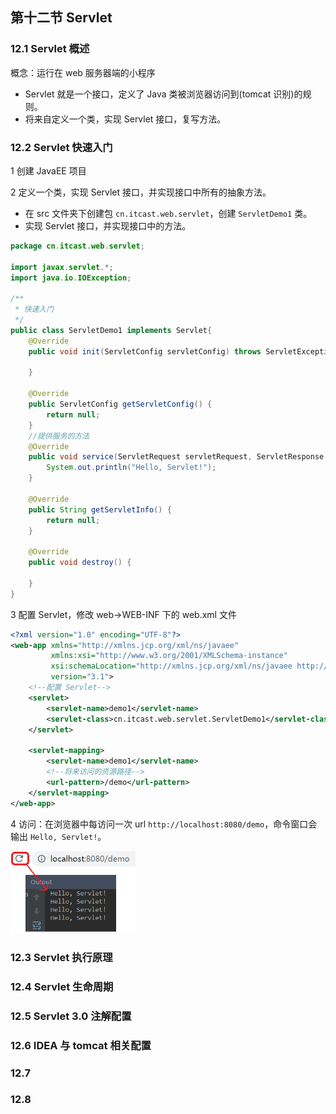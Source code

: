 ## 第十二节 Servlet

### 12.1 Servlet 概述

概念：运行在 web 服务器端的小程序
   * Servlet 就是一个接口，定义了 Java 类被浏览器访问到(tomcat 识别)的规则。
   * 将来自定义一个类，实现 Servlet 接口，复写方法。

### 12.2 Servlet 快速入门

1 创建 JavaEE 项目

2 定义一个类，实现 Servlet 接口，并实现接口中所有的抽象方法。
   * 在 src 文件夹下创建包 `cn.itcast.web.servlet`，创建 `ServletDemo1` 类。
   * 实现 Servlet 接口，并实现接口中的方法。 

```java
package cn.itcast.web.servlet;

import javax.servlet.*;
import java.io.IOException;

/**
 * 快速入门
 */
public class ServletDemo1 implements Servlet{
    @Override
    public void init(ServletConfig servletConfig) throws ServletException {

    }

    @Override
    public ServletConfig getServletConfig() {
        return null;
    }
    //提供服务的方法
    @Override
    public void service(ServletRequest servletRequest, ServletResponse servletResponse) throws ServletException, IOException {
        System.out.println("Hello, Servlet!");
    }

    @Override
    public String getServletInfo() {
        return null;
    }

    @Override
    public void destroy() {

    }
}
```

3 配置 Servlet，修改 web->WEB-INF 下的 web.xml 文件

```xml
<?xml version="1.0" encoding="UTF-8"?>
<web-app xmlns="http://xmlns.jcp.org/xml/ns/javaee"
         xmlns:xsi="http://www.w3.org/2001/XMLSchema-instance"
         xsi:schemaLocation="http://xmlns.jcp.org/xml/ns/javaee http://xmlns.jcp.org/xml/ns/javaee/web-app_3_1.xsd"
         version="3.1">
    <!--配置 Servlet-->
    <servlet>
        <servlet-name>demo1</servlet-name>
        <servlet-class>cn.itcast.web.servlet.ServletDemo1</servlet-class>
    </servlet>

    <servlet-mapping>
        <servlet-name>demo1</servlet-name>
        <!--将来访问的资源路径-->
        <url-pattern>/demo</url-pattern>
    </servlet-mapping>
</web-app>
```

4 访问：在浏览器中每访问一次 url `http://localhost:8080/demo`，命令窗口会输出 `Hello, Servlet!`。

<img src="./img6/74-quick-start.png" width=200>



### 12.3 Servlet 执行原理

 
  
   
### 12.4 Servlet 生命周期

      
            
                  
### 12.5 Servlet 3.0 注解配置 

### 12.6 IDEA 与 tomcat 相关配置

### 12.7

### 12.8     


                           
                                                      
                                                                                                             